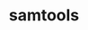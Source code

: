 ---
title: "samtools"
layout: cache
categories: [package, develop-2024-01-14]
meta: {"versions": ["1.19"], "compilers": ["gcc@=7.3.1"], "oss": ["amzn2"], "platforms": ["linux"], "targets": ["aarch64", "neoverse_n1", "x86_64_v3"], "stacks": ["aws-isc", "aws-isc-aarch64", "root"], "num_specs": 3, "num_specs_by_stack": {"root": 3, "aws-isc-aarch64": 2, "aws-isc": 1}}
spec_details: [{"hash": "mzufyhl5nhc32sqmwihxbaad5mqjpvj6", "compiler": "gcc@=7.3.1", "versions": ["1.19"], "os": "amzn2", "platform": "linux", "target": "aarch64", "variants": ["build_system=generic"], "stacks": ["root", "aws-isc-aarch64"], "size": "-", "tarball": "https://binaries.spack.io/releases/develop-2024-01-14/build_cache/linux-amzn2-aarch64/gcc-7.3.1/samtools-1.19/linux-amzn2-aarch64-gcc-7.3.1-samtools-1.19-mzufyhl5nhc32sqmwihxbaad5mqjpvj6.spack"}, {"hash": "7r7us4dzddd5xtw3rubqrcyc37gifeer", "compiler": "gcc@=7.3.1", "versions": ["1.19"], "os": "amzn2", "platform": "linux", "target": "neoverse_n1", "variants": ["build_system=generic"], "stacks": ["root", "aws-isc-aarch64"], "size": "-", "tarball": "https://binaries.spack.io/releases/develop-2024-01-14/build_cache/linux-amzn2-neoverse_n1/gcc-7.3.1/samtools-1.19/linux-amzn2-neoverse_n1-gcc-7.3.1-samtools-1.19-7r7us4dzddd5xtw3rubqrcyc37gifeer.spack"}, {"hash": "daoktpovzivsq6zmwjyw6et2f7haixzo", "compiler": "gcc@=7.3.1", "versions": ["1.19"], "os": "amzn2", "platform": "linux", "target": "x86_64_v3", "variants": ["build_system=generic"], "stacks": ["root", "aws-isc"], "size": "-", "tarball": "https://binaries.spack.io/releases/develop-2024-01-14/build_cache/linux-amzn2-x86_64_v3/gcc-7.3.1/samtools-1.19/linux-amzn2-x86_64_v3-gcc-7.3.1-samtools-1.19-daoktpovzivsq6zmwjyw6et2f7haixzo.spack"}]
---